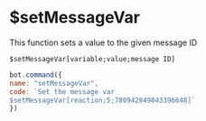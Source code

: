 # $setMessageVar

This function sets a value to the given message ID

```text
$setMessageVar[variable;value;message ID]
```

```javascript
bot.command({
name: "setMessageVar",
code: `Set the message var
$setMessageVar[reaction;5;780942849843396648]`
})
```

